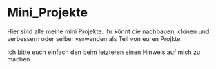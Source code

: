 # Mini_Projekte
Hier sind alle meine mini Projekte. Ihr könnt die nachbauen, clonen und verbessern oder selber verwenden als 
Teil von euren Projkte. 

Ich bitte euch einfach den beim letzteren einen Hinweis auf mich zu machen. 
